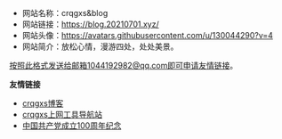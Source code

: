 - 网站名称：crqgxs&blog
- 网站链接：https://blog.20210701.xyz/
- 网站头像：https://avatars.githubusercontent.com/u/130044290?v=4
- 网站简介：放松心情，漫游四处，处处美景。

按照此格式发送给邮箱1044192982@qq.com即可申请友情链接。

**友情链接**
- [crqgxs博客](http://blog.20210701.xyz)  
- [crqgxs上网工具导航站](http://gps.20210701.xyz)
- [中国共产党成立100周年纪念](http://20210701.xyz)